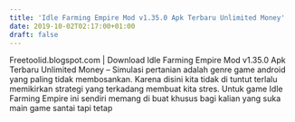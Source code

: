 ```yaml
---
title: 'Idle Farming Empire Mod v1.35.0 Apk Terbaru Unlimited Money'
date: 2019-10-02T02:17:00+01:00
draft: false
---
```


  
  
  
  
  
Freetoolid.blogspot.com | Download Idle Farming Empire Mod v1.35.0 Apk Terbaru Unlimited Money – Simulasi pertanian adalah genre game android yang paling tidak membosankan. Karena disini kita tidak di tuntut terlalu memikirkan strategi yang terkadang membuat kita stres. Untuk game Idle Farming Empire ini sendiri memang di buat khusus bagi kalian yang suka main game santai tapi tetap
